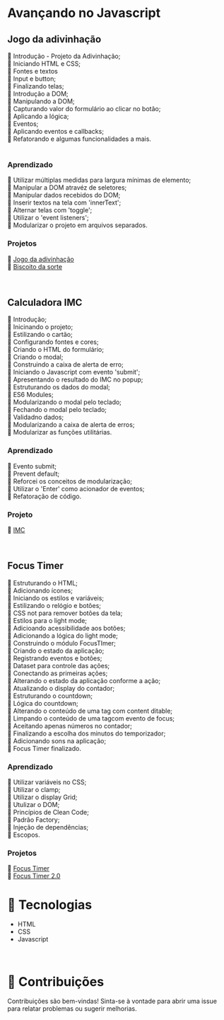 # Avançando no Javascript
## Jogo da adivinhação
🔸 Introdução - Projeto da Adivinhação; <br>
🔸 Iniciando HTML e CSS; <br>
🔸 Fontes e textos <br>
🔸 Input e button; <br>
🔸 Finalizando telas;<br>
🔸 Introdução a DOM; <br>
🔸 Manipulando a DOM; <br>
🔸 Capturando valor do formulário ao clicar no botão; <br>
🔸 Aplicando a lógica; <br>
🔸 Eventos; <br>
🔸 Aplicando eventos e callbacks; <br>
🔸 Refatorando e algumas funcionalidades a mais. <br>
<br>

### Aprendizado
🔹 Utilizar múltiplas medidas para largura mínimas de elemento; <br>
🔹 Manipular a DOM atravéz de seletores; <br>
🔹 Manipular dados recebidos do DOM; <br>
🔹 Inserir textos na tela com 'innerText'; <br>
🔹 Alternar telas com 'toggle'; <br>
🔹 Utilizar o 'event listeners'; <br>
🔹 Modularizar o projeto em arquivos separados. <br>


### Projetos
🚀 [Jogo da adivinhação](URL_do_link)<br>
🚀 [Biscoito da sorte](URL_do_link)<br>

<br>

## Calculadora IMC
🔸 Introdução; <br>
🔸 Inicinando o projeto; <br>
🔸 Estilizando o cartão; <br>
🔸 Configurando fontes e cores; <br>
🔸 Criando o HTML do formulário; <br>
🔸 Criando o modal; <br>
🔸 Construindo a caixa de alerta de erro; <br>
🔸 Iniciando o Javascript com evento 'submit'; <br>
🔸 Apresentando o resultado do IMC no popup; <br>
🔸 Estruturando os dados do modal; <br>
🔸 ES6 Modules; <br>
🔸 Modularizando o modal pelo teclado; <br>
🔸 Fechando o modal pelo teclado; <br>
🔸 Validadno dados; <br>
🔸 Modularizando a caixa de alerta de erros; <br>
🔸 Modularizar as funções utilitárias. <br>

### Aprendizado
🔹 Evento submit;<br>
🔹 Prevent default; <br>
🔹 Reforcei os conceitos de modularização; <br>
🔹 Utilizar o 'Enter' como acionador de eventos; <br>
🔹 Refatoração de código. <br>


### Projeto
🚀 [IMC](URL_do_link)<br>

<br>

## Focus Timer
🔸 Estruturando o HTML; <br>
🔸 Adicionando ícones; <br>
🔸 Iniciando os estilos e variáveis; <br>
🔸 Estilizando o relógio e botôes; <br>
🔸 CSS not para remover botões da tela; <br>
🔸 Estilos para o light mode; <br>
🔸 Adicioando acessibilidade aos botões; <br>
🔸 Adicionando a lógica do light mode; <br>
🔸 Construindo o módulo FocusTImer; <br>
🔸 Criando o estado da aplicação; <br>
🔸 Registrando eventos e botões; <br>
🔸 Dataset para controle das ações; <br>
🔸 Conectando as primeiras ações; <br>
🔸 Alterando o estado da aplicação conforme a ação; <br>
🔸 Atualizando o display do contador; <br>
🔸 Estruturando o countdown; <br>
🔸 Lógica do countdown; <br>
🔸 Alterando o conteúdo de uma tag com content ditable; <br>
🔸 Limpando o conteúdo de uma tagcom evento de focus; <br>
🔸 Aceitando apenas números no contador; <br>
🔸 Finalizando a escolha dos minutos do temporizador; <br>
🔸 Adicionando sons na aplicação; <br>
🔸 Focus Timer finalizado. <br>

### Aprendizado
🔹 Utilizar variáveis no CSS; <br>
🔹 Utilizar o clamp; <br>
🔹 Utilizar o display Grid; <br>
🔹 Utulizar o DOM; <br>
🔹 Princípios de Clean Code; <br>
🔹 Padrão Factory; <br>
🔹 Injeção de dependências; <br>
🔹 Escopos. <br>

### Projetos
🚀 [Focus Timer](URL_do_link)<br>
🚀 [Focus Timer 2.0](URL_do_link)<br>

# 🚀 Tecnologias

<ul>
    <li>HTML</li>
    <li>CSS</li>
    <li>Javascript</li>
</ul>

<br>

# 🤝 Contribuições
 <p align="jistify">Contribuições são bem-vindas! Sinta-se à vontade para abrir uma issue para relatar problemas ou sugerir melhorias.</p>
